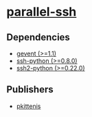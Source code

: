 # [parallel-ssh](https://pypi.org/project/parallel-ssh)

## Dependencies
- [gevent (>=1.1)](packages/g/gevent.md)
- [ssh-python (>=0.8.0)](packages/s/ssh-python.md)
- [ssh2-python (>=0.22.0)](packages/s/ssh2-python.md)



## Publishers
- [pkittenis](https://pypi.org/user/pkittenis)

